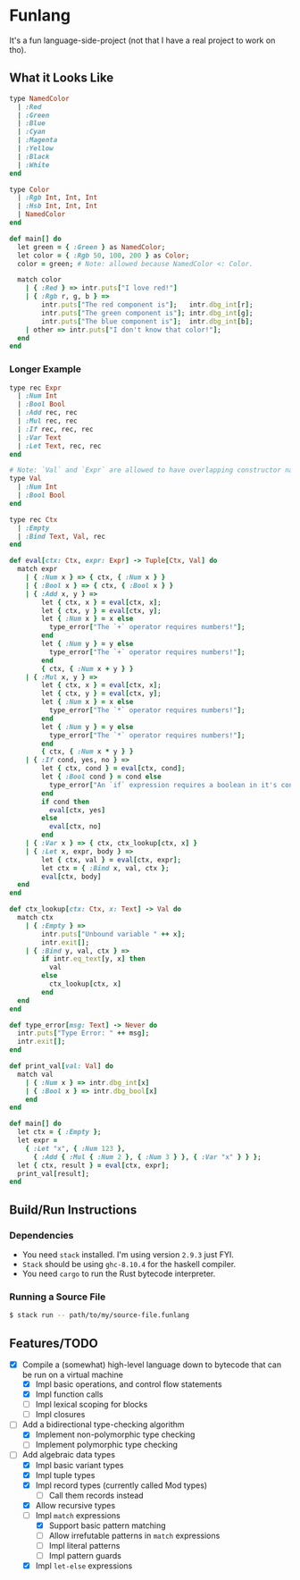 # Funlang

It's a fun language-side-project (not that I have a real project to work on tho).

## What it Looks Like
```ruby
type NamedColor
  | :Red
  | :Green
  | :Blue
  | :Cyan
  | :Magenta
  | :Yellow
  | :Black
  | :White
end

type Color
  | :Rgb Int, Int, Int
  | :Hsb Int, Int, Int
  | NamedColor
end

def main[] do
  let green = { :Green } as NamedColor;
  let color = { :Rgb 50, 100, 200 } as Color;
  color = green; # Note: allowed because NamedColor <: Color.

  match color
    | { :Red } => intr.puts["I love red!"]
    | { :Rgb r, g, b } =>
        intr.puts["The red component is"];   intr.dbg_int[r];
        intr.puts["The green component is"]; intr.dbg_int[g];
        intr.puts["The blue component is"];  intr.dbg_int[b];
    | other => intr.puts["I don't know that color!"];
  end
end
```

### Longer Example
```ruby
type rec Expr
  | :Num Int
  | :Bool Bool
  | :Add rec, rec
  | :Mul rec, rec
  | :If rec, rec, rec
  | :Var Text
  | :Let Text, rec, rec
end

# Note: `Val` and `Expr` are allowed to have overlapping constructor names!
type Val
  | :Num Int
  | :Bool Bool
end

type rec Ctx
  | :Empty
  | :Bind Text, Val, rec
end

def eval[ctx: Ctx, expr: Expr] -> Tuple[Ctx, Val] do
  match expr
    | { :Num x } => { ctx, { :Num x } }
    | { :Bool x } => { ctx, { :Bool x } }
    | { :Add x, y } =>
        let { ctx, x } = eval[ctx, x];
        let { ctx, y } = eval[ctx, y];
        let { :Num x } = x else
          type_error["The `+` operator requires numbers!"];
        end
        let { :Num y } = y else
          type_error["The `+` operator requires numbers!"];
        end
        { ctx, { :Num x + y } }
    | { :Mul x, y } =>
        let { ctx, x } = eval[ctx, x];
        let { ctx, y } = eval[ctx, y];
        let { :Num x } = x else
          type_error["The `*` operator requires numbers!"];
        end
        let { :Num y } = y else
          type_error["The `*` operator requires numbers!"];
        end
        { ctx, { :Num x * y } }
    | { :If cond, yes, no } =>
        let { ctx, cond } = eval[ctx, cond];
        let { :Bool cond } = cond else
          type_error["An `if` expression requires a boolean in it's conditional!"];
        end
        if cond then
          eval[ctx, yes]
        else
          eval[ctx, no]
        end
    | { :Var x } => { ctx, ctx_lookup[ctx, x] }
    | { :Let x, expr, body } =>
        let { ctx, val } = eval[ctx, expr];
        let ctx = { :Bind x, val, ctx };
        eval[ctx, body]
  end
end

def ctx_lookup[ctx: Ctx, x: Text] -> Val do
  match ctx
    | { :Empty } =>
        intr.puts["Unbound variable " ++ x];
        intr.exit[];
    | { :Bind y, val, ctx } =>
        if intr.eq_text[y, x] then
          val
        else 
          ctx_lookup[ctx, x]
        end
  end
end

def type_error[msg: Text] -> Never do
  intr.puts["Type Error: " ++ msg];
  intr.exit[];
end

def print_val[val: Val] do
  match val
    | { :Num x } => intr.dbg_int[x]
    | { :Bool x } => intr.dbg_bool[x]
    end
end

def main[] do
  let ctx = { :Empty };
  let expr =
    { :Let "x", { :Num 123 },
      { :Add { :Mul { :Num 2 }, { :Num 3 } }, { :Var "x" } } };
  let { ctx, result } = eval[ctx, expr];
  print_val[result];
end
```

## Build/Run Instructions
### Dependencies
- You need `stack` installed. I'm using version `2.9.3` just FYI.
- `Stack` should be using `ghc-8.10.4` for the haskell compiler.
- You need `cargo` to run the Rust bytecode interpreter.

### Running a Source File
```bash
$ stack run -- path/to/my/source-file.funlang
```

## Features/TODO
- [X] Compile a (somewhat) high-level language down to bytecode that can be run on a virtual machine
    - [X] Impl basic operations, and control flow statements
    - [X] Impl function calls
    - [ ] Impl lexical scoping for blocks
    - [ ] Impl closures
- [ ] Add a bidirectional type-checking algorithm
  - [X] Implement non-polymorphic type checking
  - [ ] Implement polymorphic type checking
- [ ] Add algebraic data types
  - [X] Impl basic variant types
  - [X] Impl tuple types
  - [X] Impl record types (currently called Mod types)
    - [ ] Call them records instead
  - [X] Allow recursive types
  - [ ] Impl `match` expressions
    - [X] Support basic pattern matching
    - [ ] Allow irrefutable patterns in `match` expressions
    - [ ] Impl literal patterns
    - [ ] Impl pattern guards
  - [X] Impl `let-else` expressions
